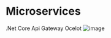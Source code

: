 # Microservices
.Net Core Api Gateway Ocelot
![image](https://user-images.githubusercontent.com/58780366/214905747-b8309496-0844-485f-87cb-c24f644a4702.png)

